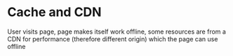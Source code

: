 # Cache and CDN

User visits page, page makes itself work offline, some resources are from a CDN for performance (therefore different origin) which the page can use offline
